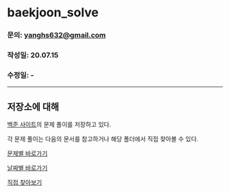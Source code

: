# baekjoon_solve

### 문의: yanghs632@gmail.com
### 작성일: 20.07.15
### 수정일: -

---
## 저장소에 대해
[백준 사이트](https://www.acmicpc.net/ "백준")의 문제 풀이를 저장하고 있다.

각 문제 풀이는 다음의 문서를 참고하거나 해당 폴더에서 직접 찾아볼 수 있다.

[문제별 바로가기](Sort%20by%20date.md)

[날짜별 바로가기](Sort%20by%20date.md)

[직접 찾아보기](solve)